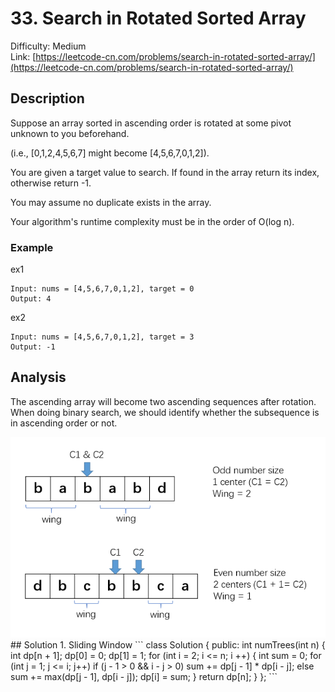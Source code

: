 # 33. Search in Rotated Sorted Array
Difficulty: Medium  
Link: [https://leetcode-cn.com/problems/search-in-rotated-sorted-array/](https://leetcode-cn.com/problems/search-in-rotated-sorted-array/)
## Description
Suppose an array sorted in ascending order is rotated at some pivot unknown to you beforehand.

(i.e., [0,1,2,4,5,6,7] might become [4,5,6,7,0,1,2]).

You are given a target value to search. If found in the array return its index, otherwise return -1.

You may assume no duplicate exists in the array.

Your algorithm's runtime complexity must be in the order of O(log n).  

### Example
ex1
``` 
Input: nums = [4,5,6,7,0,1,2], target = 0
Output: 4
```
ex2
```
Input: nums = [4,5,6,7,0,1,2], target = 3
Output: -1
```

## Analysis
The ascending array will become two ascending sequences after rotation. When doing binary search, we should identify whether the subsequence is in ascending order or not.
<div align=center><img src="https://github.com/WindsorWZZ/LeetCode-Solution/blob/master/pic/LC5.png"></div> 
## Solution
1. Sliding Window
```
class Solution {
public:
    int numTrees(int n) {
        int dp[n + 1];
        dp[0] = 0;
        dp[1] = 1;
        for (int i = 2; i <= n; i ++) {
            int sum = 0;
            for (int j = 1; j <= i; j++) 
                if (j - 1 > 0 && i - j > 0)
                    sum += dp[j - 1] * dp[i - j];
                else
                    sum += max(dp[j - 1], dp[i - j]);
            dp[i] = sum;
        }
        return dp[n];
    }
};
```